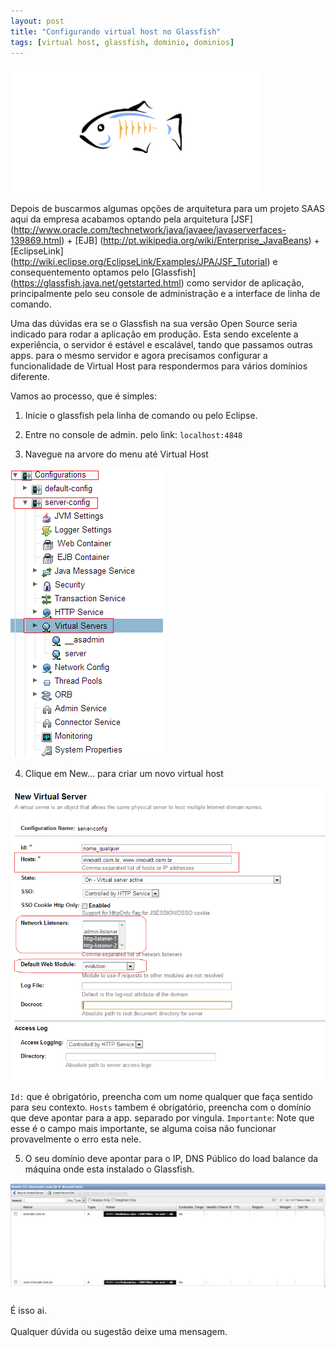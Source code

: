 ```yaml
--- 
layout: post
title: "Configurando virtual host no Glassfish"
tags: [virtual host, glassfish, dominio, dominios]
---
```


![glassfish_logo](/images/glassfish_logo.png)

Depois de buscarmos algumas op&ccedil;&otilde;es de arquitetura para um projeto SAAS aqui da empresa
acabamos optando pela arquitetura [JSF] (http://www.oracle.com/technetwork/java/javaee/javaserverfaces-139869.html) + [EJB] (http://pt.wikipedia.org/wiki/Enterprise_JavaBeans) + [EclipseLink] (http://wiki.eclipse.org/EclipseLink/Examples/JPA/JSF_Tutorial)
e consequentemento optamos pelo [Glassfish] (https://glassfish.java.net/getstarted.html) como servidor de aplica&ccedil;&atilde;o, principalmente
pelo seu console de administra&ccedil;&atilde;o e a interface de linha de comando. 

Uma das d&uacute;vidas era se o Glassfish na sua vers&atilde;o Open Source seria indicado para rodar
a aplica&ccedil;&atilde;o em produ&ccedil;&atilde;o. Esta sendo excelente a experi&ecirc;ncia, o servidor &eacute; est&aacute;vel e escal&aacute;vel,
tando que passamos outras apps. para o mesmo servidor e agora precisamos configurar a 
funcionalidade de Virtual Host para respondermos para v&aacute;rios dom&iacute;nios diferente.

Vamos ao processo, que &eacute; simples:

1. Inicie o glassfish pela linha de comando ou pelo Eclipse.

2. Entre no console de admin. pelo link: `localhost:4848`

3. Navegue na arvore do menu at&eacute; Virtual Host

![vistual_host_glassfish](/images/glassfish_virtual_host_1.png)

4. Clique em New... para criar um novo virtual host

![novo_vh](/images/novo_virtual_host.png)

`Id:` que &eacute; obrigat&oacute;rio, preencha com um nome qualquer que fa&ccedil;a sentido para seu contexto.
`Hosts` tambem &eacute; obrigat&oacute;rio, preencha com o dom&iacute;nio que deve apontar para a app. separado por vingula.
`Importante`: Note que esse &eacute; o campo mais importante, se alguma coisa n&atilde;o funcionar provavelmente o erro esta nele.

5. O seu dom&iacute;nio deve apontar para o IP, DNS P&uacute;blico do load balance da m&aacute;quina onde esta instalado o Glassfish.

![configuracao_dominio](/images/conf_dominio.png)

&Eacute; isso ai. <br/><br/>
Qualquer d&uacute;vida ou sugest&atilde;o deixe uma mensagem. 